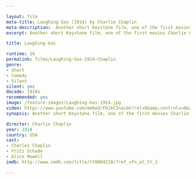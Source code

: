 ```yaml
---

layout: film
meta-title: Laughing Gas (1914) by Charlie Chaplin
meta-description:  Another short Keystone film, one of the first movies Charlie Chaplin directed himself. It is an entertaining slapstick comedy with a lot of slapping, hitting and falling.
excerpt: Another short Keystone film, one of the first movies Charlie Chaplin directed himself. It is an entertaining slapstick comedy with a lot of slapping, hitting and falling. Charlie plays a dental assistant that pretends to be a dentist. 

title: Laughing Gas

runtime: 16
permalink: films/Laughing-Gas-1914-Chaplin
genre: 
- Short
- Comedy
- Silent
silent: yes
decade: 1910s
recommended: yes
image: /feature-images/Laughing-Gas-1914.jpg
video: https://www.youtube.com/embed/Fb1kCInacbk?rel=0&amp;controls=0&amp;showinfo=0
synopsis: Another short Keystone film, one of the first movies Charlie Chaplin directed himself. It is an entertaining slapstick comedy with a lot of slapping, hitting and falling. Charlie plays a dental assistant that pretends to be a dentist. 

director: Charlie Chaplin
year: 1914
country: USA
cast:
- Charles Chaplin
- Fritz Schade
- Alice Howell
imdb: http://www.imdb.com/title/tt0004210/?ref_=fn_al_tt_1

---
```

